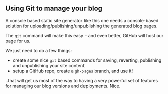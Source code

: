 
## Using Git to manage your blog

A console based static site generator like this one needs a console-based solution for uploading/publishing/unpublishing the generated blog pages.

The `git` command will make this easy - and even better, GitHub will host our page for us.

We just need to do a few things:

- create some nice `git` based commands for saving, reverting, publishing and unpublishing your site content
- setup a GitHub repo, create a `gh-pages` branch, and use it!

..that will get us most of the way to having a very powerful set of features for managing our blog versions and deployments. Nice.
